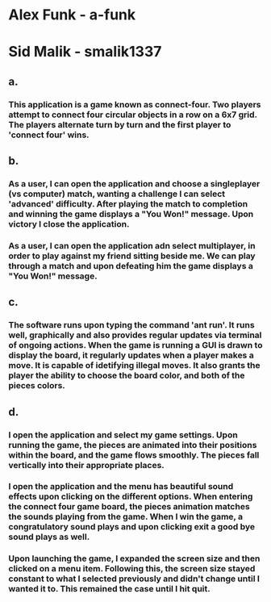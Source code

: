 # Alex Funk - a-funk
# Sid Malik - smalik1337

## a.
### This application is a game known as connect-four.  Two players attempt to connect four circular objects in a row on a 6x7 grid. The players alternate turn by turn and the first player to 'connect four' wins.  

## b.
### As a user, I can open the application and choose a singleplayer (vs computer) match, wanting a challenge I can select 'advanced' difficulty. After playing the match to completion and winning the game displays a "You Won!" message. Upon victory I close the application.       
### As a user, I can open the application adn select multiplayer, in order to play against my friend sitting beside me.  We can play through a match and upon defeating him the game displays a "You Won!" message.

## c. 
### The software runs upon typing the command 'ant run'.  It runs well, graphically and also provides regular updates via terminal of ongoing actions.  When the game is running a GUI is drawn to display the board, it regularly updates when a player makes a move.  It is capable of idetifying illegal moves.  It also grants the player the ability to choose the board color, and both of the pieces colors.  

## d.
### I open the application and select my game settings. Upon running the game, the pieces are animated into their positions within the board, and the game flows smoothly. The pieces fall vertically into their appropriate places. 

### I open the application and the menu has beautiful sound effects upon clicking on the different options. When entering the connect four game board, the pieces animation matches the sounds playing from the game. When I win the game, a congratulatory sound plays and upon clicking exit a good bye sound plays as well.

### Upon launching the game, I expanded the screen size and then clicked on a menu item. Following this, the screen size stayed constant to what I selected previously and didn't change until I wanted it to. This remained the case until I hit quit.


